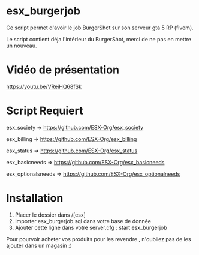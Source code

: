 # esx_burgerjob
Ce script permet d'avoir le job BurgerShot sur son serveur gta 5 RP (fivem).

Le script contient déja l'intérieur du BurgerShot, merci de ne pas en mettre un nouveau.

# Vidéo de présentation
https://youtu.be/VReiHQ68fSk

# Script Requiert
esx_society => https://github.com/ESX-Org/esx_society

esx_billing => https://github.com/ESX-Org/esx_billing

esx_status => https://github.com/ESX-Org/esx_status

esx_basicneeds => https://github.com/ESX-Org/esx_basicneeds

esx_optionalsneeds => https://github.com/ESX-Org/esx_optionalneeds

# Installation
1) Placer le dossier dans /[esx]
2) Importer esx_burgerjob.sql dans votre base de donnée
3) Ajouter cette ligne dans votre server.cfg : start esx_burgerjob

Pour pourvoir acheter vos produits pour les revendre , n'oubliez pas de les ajouter dans un magasin :)
